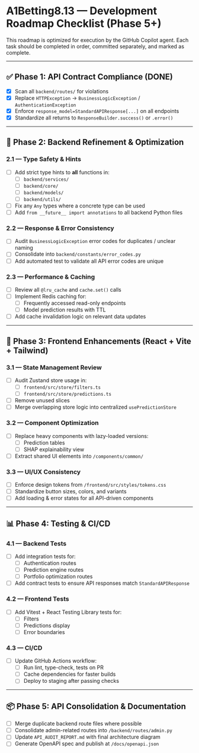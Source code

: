 # A1Betting8.13 — Development Roadmap Checklist (Phase 5+)

This roadmap is optimized for execution by the GitHub Copilot agent.
Each task should be completed in order, committed separately, and marked as complete.

---

## ✅ Phase 1: API Contract Compliance (DONE)
- [x] Scan all `backend/routes/` for violations
- [x] Replace `HTTPException` → `BusinessLogicException` / `AuthenticationException`
- [x] Enforce `response_model=StandardAPIResponse[...]` on all endpoints
- [x] Standardize all returns to `ResponseBuilder.success()` or `.error()`

---

## 🚀 Phase 2: Backend Refinement & Optimization

### 2.1 — Type Safety & Hints
- [ ] Add strict type hints to **all** functions in:
  - [ ] `backend/services/`
  - [ ] `backend/core/`
  - [ ] `backend/models/`
  - [ ] `backend/utils/`
- [ ] Fix any `Any` types where a concrete type can be used
- [ ] Add `from __future__ import annotations` to all backend Python files

### 2.2 — Response & Error Consistency
- [ ] Audit `BusinessLogicException` error codes for duplicates / unclear naming
- [ ] Consolidate into `backend/constants/error_codes.py`
- [ ] Add automated test to validate all API error codes are unique

### 2.3 — Performance & Caching
- [ ] Review all `@lru_cache` and `cache.set()` calls
- [ ] Implement Redis caching for:
  - [ ] Frequently accessed read-only endpoints
  - [ ] Model prediction results with TTL
- [ ] Add cache invalidation logic on relevant data updates

---

## 🎨 Phase 3: Frontend Enhancements (React + Vite + Tailwind)

### 3.1 — State Management Review
- [ ] Audit Zustand store usage in:
  - [ ] `frontend/src/store/filters.ts`
  - [ ] `frontend/src/store/predictions.ts`
- [ ] Remove unused slices
- [ ] Merge overlapping store logic into centralized `usePredictionStore`

### 3.2 — Component Optimization
- [ ] Replace heavy components with lazy-loaded versions:
  - [ ] Prediction tables
  - [ ] SHAP explainability view
- [ ] Extract shared UI elements into `/components/common/`

### 3.3 — UI/UX Consistency
- [ ] Enforce design tokens from `/frontend/src/styles/tokens.css`
- [ ] Standardize button sizes, colors, and variants
- [ ] Add loading & error states for all API-driven components

---

## 📊 Phase 4: Testing & CI/CD

### 4.1 — Backend Tests
- [ ] Add integration tests for:
  - [ ] Authentication routes
  - [ ] Prediction engine routes
  - [ ] Portfolio optimization routes
- [ ] Add contract tests to ensure API responses match `StandardAPIResponse`

### 4.2 — Frontend Tests
- [ ] Add Vitest + React Testing Library tests for:
  - [ ] Filters
  - [ ] Predictions display
  - [ ] Error boundaries

### 4.3 — CI/CD
- [ ] Update GitHub Actions workflow:
  - [ ] Run lint, type-check, tests on PR
  - [ ] Cache dependencies for faster builds
  - [ ] Deploy to staging after passing checks

---

## 📦 Phase 5: API Consolidation & Documentation

- [ ] Merge duplicate backend route files where possible
- [ ] Consolidate admin-related routes into `/backend/routes/admin.py`
- [ ] Update `API_AUDIT_REPORT.md` with final architecture diagram
- [ ] Generate OpenAPI spec and publish at `/docs/openapi.json`
